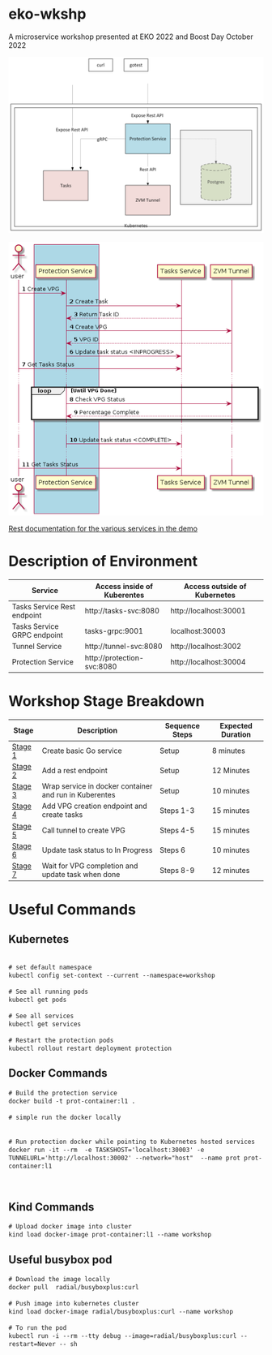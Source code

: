 # eko-wkshp
A microservice workshop presented at EKO 2022 and Boost Day October 2022

![Overview of System](https://raw.githubusercontent.com/ytaragin/eko-wkshp/main/overview/workshop_layout.png)

![Sequence Flow](https://raw.githubusercontent.com/ytaragin/eko-wkshp/main/overview/workshop.png)


[Rest documentation for the various services in the demo](https://editor.swagger.io/?url=https://raw.githubusercontent.com/ytaragin/eko-wkshp/main/swagger.yaml)







# Description of Environment

| Service      | Access inside of Kuberentes | Access outside of Kubernetes |
| ----------- | ----------- | ----------- |
| Tasks Service Rest endpoint | http://tasks-svc:8080  | http://localhost:30001  |
| Tasks Service GRPC endpoint | tasks-grpc:9001  | localhost:30003  |
| Tunnel Service | http://tunnel-svc:8080   | http://localhost:3002  |
| Protection Service |  http://protection-svc:8080 |  http://localhost:30004 |

# Workshop Stage Breakdown

| Stage      | Description | Sequence Steps | Expected Duration |
| ----------- | ----------- | ----------- | ----------- |
| [ Stage 1 ](steps.md#stage-1) | Create basic Go service | Setup | 8 minutes |
| [ Stage 2 ](steps.md#stage-2) | Add a rest endpoint | Setup | 12 Minutes |
| [ Stage 3 ](steps.md#stage-3) | Wrap service in docker container and run in Kuberentes | Setup | 10 minutes |
| [ Stage 4 ](steps.md#stage-4)| Add VPG creation endpoint and create tasks | Steps 1-3 | 15 minutes |
| [ Stage 5 ](steps.md#stage-5) | Call tunnel to create VPG | Steps 4-5 | 15 minutes |
| [ Stage 6 ](steps.md#stage-6) | Update task status to In Progress | Steps 6 | 10 minutes |
| [ Stage 7 ](steps.md#stage-7)| Wait for VPG completion and update task when done | Steps 8-9 | 12 minutes |




# Useful Commands
## Kubernetes
``` shell

# set default namespace
kubectl config set-context --current --namespace=workshop

# See all running pods
kubectl get pods

# See all services
kubectl get services

# Restart the protection pods
kubectl rollout restart deployment protection

```

## Docker Commands
```
# Build the protection service
docker build -t prot-container:l1 .

# simple run the docker locally


# Run protection docker while pointing to Kubernetes hosted services
docker run -it --rm  -e TASKSHOST='localhost:30003' -e TUNNELURL='http://localhost:30002' --network="host"  --name prot prot-container:l1 



```
## Kind Commands
```
# Upload docker image into cluster
kind load docker-image prot-container:l1 --name workshop

```

## Useful busybox pod
```
# Download the image locally
docker pull  radial/busyboxplus:curl

# Push image into kubernetes cluster
kind load docker-image radial/busyboxplus:curl --name workshop

# To run the pod
kubectl run -i --rm --tty debug --image=radial/busyboxplus:curl --restart=Never -- sh


```

